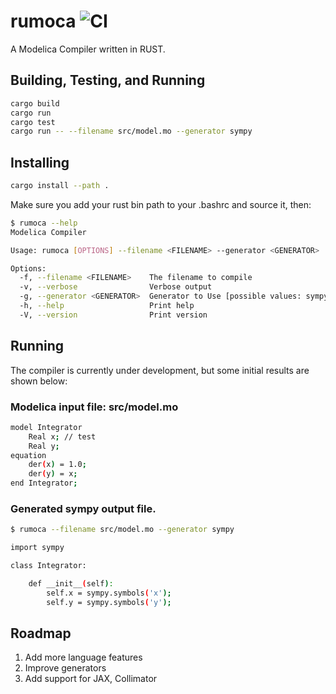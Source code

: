 # rumoca ![CI](https://github.com/jgoppert/rumoca/actions/workflows/rust.yml/badge.svg)

A Modelica Compiler written in RUST.

## Building, Testing, and Running

```bash
cargo build
cargo run
cargo test
cargo run -- --filename src/model.mo --generator sympy
```

## Installing

```bash
cargo install --path .
```

Make sure you add your rust bin path to your .bashrc and source it, then:

```bash
$ rumoca --help
Modelica Compiler

Usage: rumoca [OPTIONS] --filename <FILENAME> --generator <GENERATOR>

Options:
  -f, --filename <FILENAME>    The filename to compile
  -v, --verbose                Verbose output
  -g, --generator <GENERATOR>  Generator to Use [possible values: sympy, json, casadi-mx, casadi-sx]
  -h, --help                   Print help
  -V, --version                Print version
```

## Running

The compiler is currently under development, but some initial results are shown below:

### Modelica input file: **src/model.mo**
```bash
model Integrator
    Real x; // test
    Real y;
equation
    der(x) = 1.0;
    der(y) = x;
end Integrator;
```

### Generated sympy output file.
```bash
$ rumoca --filename src/model.mo --generator sympy

import sympy

class Integrator:

    def __init__(self):
        self.x = sympy.symbols('x');
        self.y = sympy.symbols('y');
```

## Roadmap
1. Add more language features
2. Improve generators
3. Add support for JAX, Collimator
